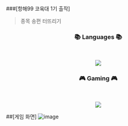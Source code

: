 ###[항해99 코육대 1기 출작]
>종목 
송편 터뜨리기


<h3 align="center"><b>📚 Languages 📚</b></h3>
</br>
<p align="center">
<img src="https://img.shields.io/badge/c%23-%23239120.svg?style=for-the-badge&logo=c-sharp&logoColor=white"/>
</p>

<h3 align="center"><b>🎮 Gaming 🎮</b></h3>
</br>
<p align="center">
<img src="https://img.shields.io/badge/unity-%23000000.svg?style=for-the-badge&logo=unity&logoColor=white"/>
</p>

##[게임 화면]
![image](https://github.com/Opadak/Songpyoen_Unity\Assets\Res\Graphics\sample\game.png)

